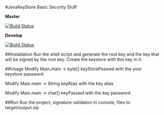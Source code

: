#JavaKeyStore
Basic Security Stuff

**Master**

[![Build Status](https://travis-ci.org/lcappuccio/java-keystore.svg?branch=master)](https://travis-ci.org/lcappuccio/java-keystore)

**Develop**

[![Build Status](https://travis-ci.org/lcappuccio/java-keystore.svg?branch=develop)](https://travis-ci.org/lcappuccio/java-keystore)

##Installation
Run the shell script and generate the root key and the key that will be signed by the root key. Create the keystore with this key in it.

##Usage
Modify Main.main -> byte[] keyStorePasswd with the your keystore password

Modify Main.main -> String keyAlias with the key alias

Modify Main.main -> char[] keyPasswd with the key password

##Run
Run the project, signature validation in console, files to target/output.zip

